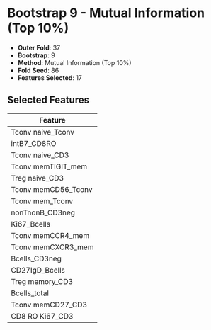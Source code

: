 # Bootstrap 9 - Mutual Information (Top 10%)

- **Outer Fold**: 37
- **Bootstrap**: 9
- **Method**: Mutual Information (Top 10%)
- **Fold Seed**: 86
- **Features Selected**: 17

## Selected Features

| Feature |
|---------|
| Tconv naive_Tconv |
| intB7_CD8RO |
| Tconv naive_CD3 |
| Tconv memTIGIT_mem |
| Treg naive_CD3 |
| Tconv memCD56_Tconv |
| Tconv mem_Tconv |
| nonTnonB_CD3neg |
| Ki67_Bcells |
| Tconv memCCR4_mem |
| Tconv memCXCR3_mem |
| Bcells_CD3neg |
| CD27IgD_Bcells |
| Treg memory_CD3 |
| Bcells_total |
| Tconv memCD27_CD3 |
| CD8  RO Ki67_CD3 |
